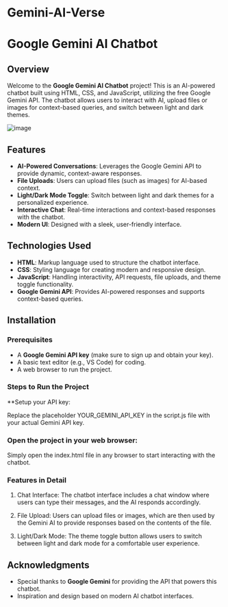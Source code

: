 # Gemini-AI-Verse

# Google Gemini AI Chatbot

## Overview

Welcome to the **Google Gemini AI Chatbot** project! This is an AI-powered chatbot built using HTML, CSS, and JavaScript, utilizing the free Google Gemini API. The chatbot allows users to interact with AI, upload files or images for context-based queries, and switch between light and dark themes.

![image](https://github.com/user-attachments/assets/795fc316-2c39-4800-abfe-fa2eafb3290c)


## Features

- **AI-Powered Conversations**: Leverages the Google Gemini API to provide dynamic, context-aware responses.
- **File Uploads**: Users can upload files (such as images) for AI-based context.
- **Light/Dark Mode Toggle**: Switch between light and dark themes for a personalized experience.
- **Interactive Chat**: Real-time interactions and context-based responses with the chatbot.
- **Modern UI**: Designed with a sleek, user-friendly interface.

## Technologies Used

- **HTML**: Markup language used to structure the chatbot interface.
- **CSS**: Styling language for creating modern and responsive design.
- **JavaScript**: Handling interactivity, API requests, file uploads, and theme toggle functionality.
- **Google Gemini API**: Provides AI-powered responses and supports context-based queries.

## Installation

### Prerequisites

- A **Google Gemini API key** (make sure to sign up and obtain your key).
- A basic text editor (e.g., VS Code) for coding.
- A web browser to run the project.

### Steps to Run the Project

**Setup your API key:

Replace the placeholder YOUR_GEMINI_API_KEY in the script.js file with your actual Gemini API key.

### Open the project in your web browser:

Simply open the index.html file in any browser to start interacting with the chatbot.

### Features in Detail
1. Chat Interface: The chatbot interface includes a chat window where users can type their messages, and the AI responds accordingly.

2. File Upload: Users can upload files or images, which are then used by the Gemini AI to provide responses based on the contents of the file.

3. Light/Dark Mode: The theme toggle button allows users to switch between light and dark mode for a comfortable user experience.

## Acknowledgments

- Special thanks to **Google Gemini** for providing the API that powers this chatbot.
- Inspiration and design based on modern AI chatbot interfaces.

